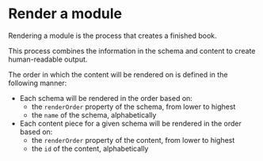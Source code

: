 # Render a module

Rendering a module is the process that creates a finished book.

This process combines the information in the schema and content to create human-readable output.

The order in which the content will be rendered on is defined in the following manner:

- Each schema will be rendered in the order based on:
  - the `renderOrder` property of the schema, from lower to highest
  - the `name` of the schema, alphabetically
- Each content piece for a given schema will be rendered in the order based on:
  - the `renderOrder` property of the content, from lower to highest
  - the `id` of the content, alphabetically
